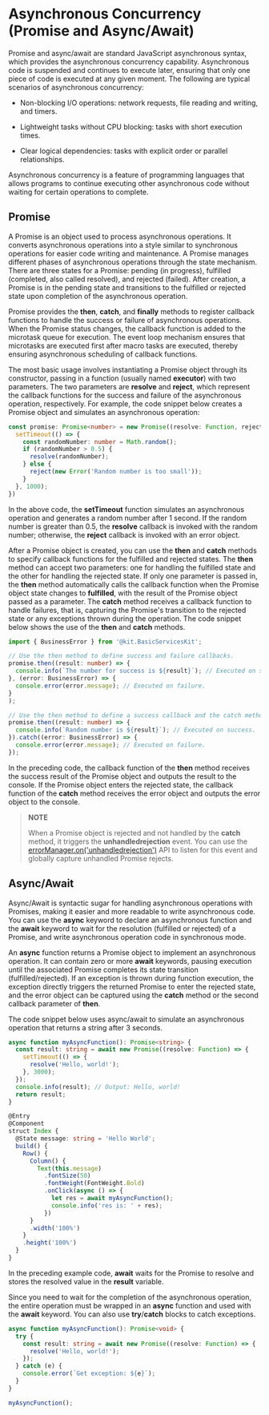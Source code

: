 # Asynchronous Concurrency (Promise and Async/Await)


Promise and async/await are standard JavaScript asynchronous syntax, which provides the asynchronous concurrency capability. Asynchronous code is suspended and continues to execute later, ensuring that only one piece of code is executed at any given moment. The following are typical scenarios of asynchronous concurrency:

- Non-blocking I/O operations: network requests, file reading and writing, and timers.

- Lightweight tasks without CPU blocking: tasks with short execution times.

- Clear logical dependencies: tasks with explicit order or parallel relationships.

Asynchronous concurrency is a feature of programming languages that allows programs to continue executing other asynchronous code without waiting for certain operations to complete.

## Promise

A Promise is an object used to process asynchronous operations. It converts asynchronous operations into a style similar to synchronous operations for easier code writing and maintenance. A Promise manages different phases of asynchronous operations through the state mechanism. There are three states for a Promise: pending (in progress), fulfilled (completed, also called resolved), and rejected (failed). After creation, a Promise is in the pending state and transitions to the fulfilled or rejected state upon completion of the asynchronous operation.

Promise provides the **then**, **catch**, and **finally** methods to register callback functions to handle the success or failure of asynchronous operations. When the Promise status changes, the callback function is added to the microtask queue for execution. The event loop mechanism ensures that microtasks are executed first after macro tasks are executed, thereby ensuring asynchronous scheduling of callback functions.

The most basic usage involves instantiating a Promise object through its constructor, passing in a function (usually named **executor**) with two parameters. The two parameters are **resolve** and **reject**, which represent the callback functions for the success and failure of the asynchronous operation, respectively. For example, the code snippet below creates a Promise object and simulates an asynchronous operation:

```ts
const promise: Promise<number> = new Promise((resolve: Function, reject: Function) => {
  setTimeout(() => {
    const randomNumber: number = Math.random();
    if (randomNumber > 0.5) {
      resolve(randomNumber);
    } else {
      reject(new Error('Random number is too small'));
    }
  }, 1000);
})
```

In the above code, the **setTimeout** function simulates an asynchronous operation and generates a random number after 1 second. If the random number is greater than 0.5, the **resolve** callback is invoked with the random number; otherwise, the **reject** callback is invoked with an error object.

After a Promise object is created, you can use the **then** and **catch** methods to specify callback functions for the fulfilled and rejected states. The **then** method can accept two parameters: one for handling the fulfilled state and the other for handling the rejected state. If only one parameter is passed in, the **then** method automatically calls the callback function when the Promise object state changes to **fulfilled**, with the result of the Promise object passed as a parameter. The **catch** method receives a callback function to handle failures, that is, capturing the Promise's transition to the rejected state or any exceptions thrown during the operation. The code snippet below shows the use of the **then** and **catch** methods.

```ts
import { BusinessError } from '@kit.BasicServicesKit';

// Use the then method to define success and failure callbacks.
promise.then((result: number) => {
  console.info(`The number for success is ${result}`); // Executed on success.
}, (error: BusinessError) => {
  console.error(error.message); // Executed on failure.
}
);

// Use the then method to define a success callback and the catch method to define a failure callback.
promise.then((result: number) => {
  console.info(`Random number is ${result}`); // Executed on success.
}).catch((error: BusinessError) => {
  console.error(error.message); // Executed on failure.
});
```

In the preceding code, the callback function of the **then** method receives the success result of the Promise object and outputs the result to the console. If the Promise object enters the rejected state, the callback function of the **catch** method receives the error object and outputs the error object to the console.

> **NOTE**
>
> When a Promise object is rejected and not handled by the **catch** method, it triggers the **unhandledrejection** event. You can use the [errorManager.on('unhandledrejection')](../reference/apis-ability-kit/js-apis-app-ability-errorManager.md#errormanageroffunhandledrejection12) API to listen for this event and globally capture unhandled Promise rejects.

## Async/Await

Async/Await is syntactic sugar for handling asynchronous operations with Promises, making it easier and more readable to write asynchronous code. You can use the **async** keyword to declare an asynchronous function and the **await** keyword to wait for the resolution (fulfilled or rejected) of a Promise, and write asynchronous operation code in synchronous mode.

An **async** function returns a Promise object to implement an asynchronous operation. It can contain zero or more **await** keywords, pausing execution until the associated Promise completes its state transition (fulfilled/rejected). If an exception is thrown during function execution, the exception directly triggers the returned Promise to enter the rejected state, and the error object can be captured using the **catch** method or the second callback parameter of **then**.

The code snippet below uses async/await to simulate an asynchronous operation that returns a string after 3 seconds.

```ts
async function myAsyncFunction(): Promise<string> {
  const result: string = await new Promise((resolve: Function) => {
    setTimeout(() => {
      resolve('Hello, world!');
    }, 3000);
  });
  console.info(result); // Output: Hello, world!
  return result;
}

@Entry
@Component
struct Index {
  @State message: string = 'Hello World';
  build() {
    Row() {
      Column() {
        Text(this.message)
          .fontSize(50)
          .fontWeight(FontWeight.Bold)
          .onClick(async () => {
            let res = await myAsyncFunction();
            console.info('res is: ' + res);
          })
      }
      .width('100%')
    }
    .height('100%')
  }
}
```

In the preceding example code, **await** waits for the Promise to resolve and stores the resolved value in the **result** variable.

Since you need to wait for the completion of the asynchronous operation, the entire operation must be wrapped in an **async** function and used with the **await** keyword. You can also use **try**/**catch** blocks to catch exceptions.

```ts
async function myAsyncFunction(): Promise<void> {
  try {
    const result: string = await new Promise((resolve: Function) => {
      resolve('Hello, world!');
    });
  } catch (e) {
    console.error(`Get exception: ${e}`);
  }
}

myAsyncFunction();
```
